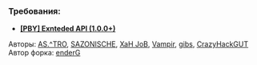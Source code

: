 ### Требования:
- **[[PBY] Exnteded API (1.0.0+)](https://github.com/PluginsByYoung/PBY-EApi)**

Авторы: [AS.^TRO](http://hlmod.ru/members/79776/), [SAZONISCHE](http://hlmod.ru/members/57554/), [XaH JoB](http://hlmod.ru/members/81268/), [Vampir](http://hlmod.ru/members/17369/), [gibs](http://hlmod.ru/members/46233/), [CrazyHackGUT](http://hlmod.ru/members/72654/)
<br>
Автор форка: [enderG](https://github.com/Classes123)
